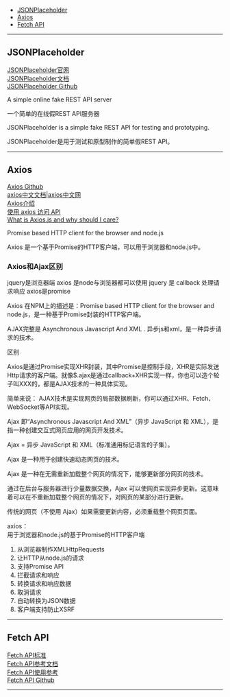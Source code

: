 - [JSONPlaceholder](#JSONPlaceholder)
- [Axios](#Axios)
- [Fetch API](#Fetch-API)







---------------------------------------------------------------------------------------------------------------------

## JSONPlaceholder


[JSONPlaceholder官网](https://jsonplaceholder.typicode.com/)  
[JSONPlaceholder文档](https://jsonplaceholder.typicode.com/guide/)  
[JSONPlaceholder Github](https://github.com/typicode/jsonplaceholder)  



A simple online fake REST API server

一个简单的在线假REST API服务器

JSONPlaceholder is a simple fake REST API for testing and prototyping.

JSONPlaceholder是用于测试和原型制作的简单假REST API。



---------------------------------------------------------------------------------------------------------------------

## Axios


[Axios Github](https://github.com/axios/axios)  
[axios中文文档|axios中文网](http://www.axios-js.com/zh-cn/docs/)  
[Axios介绍](https://www.oschina.net/p/axios)  
[使用 axios 访问 API](https://cn.vuejs.org/v2/cookbook/using-axios-to-consume-apis.html)  
[What is Axios.js and why should I care?](https://medium.com/@MinimalGhost/what-is-axios-js-and-why-should-i-care-7eb72b111dc0)  

Promise based HTTP client for the browser and node.js

Axios 是一个基于Promise的HTTP客户端，可以用于浏览器和node.js中。



### Axios和Ajax区别

jquery是浏览器端 axios 是node与浏览器都可以使用 jquery 是 callback 处理请求响应 axios是promise

Axios 在NPM上的描述是：Promise based HTTP client for the browser and node.js，是一种基于Promise封装的HTTP客户端。

AJAX完整是 Asynchronous Javascript And XML . 异步js和xml，是一种异步请求的技术。

区别

Axios是通过Promise实现XHR封装，其中Promise是控制手段，XHR是实际发送Http请求的客户端。就像$.ajax是通过callback+XHR实现一样，你也可以造个轮子叫XXX的，都是AJAX技术的一种具体实现。

简单来说： AJAX技术是实现网页的局部数据刷新，你可以通过XHR、Fetch、WebSocket等API实现。

Ajax 即“Asynchronous Javascript And XML”（异步 JavaScript 和 XML），是指一种创建交互式网页应用的网页开发技术。       

Ajax = 异步 JavaScript 和 XML（标准通用标记语言的子集）。       

Ajax 是一种用于创建快速动态网页的技术。       

Ajax 是一种在无需重新加载整个网页的情况下，能够更新部分网页的技术。       

通过在后台与服务器进行少量数据交换，Ajax 可以使网页实现异步更新。这意味着可以在不重新加载整个网页的情况下，对网页的某部分进行更新。       

传统的网页（不使用 Ajax）如果需要更新内容，必须重载整个网页页面。


axios：       
用于浏览器和node.js的基于Promise的HTTP客户端      

1. 从浏览器制作XMLHttpRequests      
2. 让HTTP从node.js的请求      
3. 支持Promise API      
4. 拦截请求和响应      
5. 转换请求和响应数据      
6. 取消请求      
7. 自动转换为JSON数据      
8. 客户端支持防止XSRF


---------------------------------------------------------------------------------------------------------------------
## Fetch API


[Fetch API标准](https://fetch.spec.whatwg.org/)  
[Fetch API参考文档](https://developer.mozilla.org/en-US/docs/Web/API/Fetch_API)  
[Fetch API使用参考](https://github.github.io/fetch/)  
[Fetch API Github](https://github.com/github/fetch)  






---------------------------------------------------------------------------------------------------------------------


